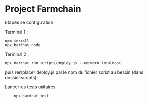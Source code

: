 # Project Farmchain

Etapes de configuration

Terminal 1 :
```shell
npm install
npx hardhat node
```


Terminal 2 :
```shell
npx hardhat run scripts/deploy.js --network localhost
```
puis remplacer deploy.js par le nom du fichier script au besoin (dans dossier scripts)

Lancer les tests unitaires
```shell
    npx hardhat test
```